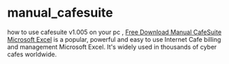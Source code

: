 # manual_cafesuite
how to use cafesuite v1.005 on your pc , [Free Download Manual CafeSuite Microsoft Excel](https://github.com/samuelbetio/manual_cafesuite/blob/master/Manual_CafeSuite.xlsx?raw=true) is a popular, powerful and easy to use Internet Cafe billing and management Microsoft Excel. It's widely used in thousands of cyber cafes worldwide.
